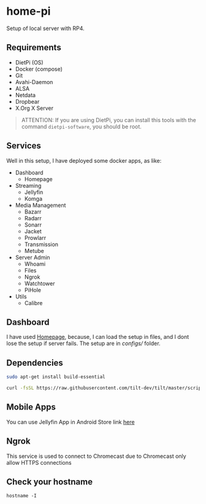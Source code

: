 # home-pi

Setup of local server with RP4.

## Requirements
- DietPi (OS)
- Docker (compose)
- Git
- Avahi-Daemon
- ALSA
- Netdata
- Dropbear
- X.Org X Server

> ATTENTION: If you are using DietPi, you can install this tools with the command  `dietpi-software`, you should be root.
 
## Services
Well in this setup, I have deployed some docker apps, as like:
- Dashboard
    - Homepage
- Streaming
    - Jellyfin
    - Komga
- Media Management
    - Bazarr
    - Radarr
    - Sonarr
    - Jacket
    - Prowlarr
    - Transmission
    - Metube
- Server Admin
    - Whoami
    - Files
    - Ngrok
    - Watchtower
    - PiHole
- Utils
    - Calibre

## Dashboard
I have used [Homepage](https://github.com/benphelps/homepage), because, I can load the setup in files, and I dont lose the setup if server fails. The setup are in *configs/* folder.

## Dependencies
```bash
sudo apt-get install build-essential

curl -fsSL https://raw.githubusercontent.com/tilt-dev/tilt/master/scripts/install.sh | bash
```
## Mobile Apps
You can use Jellyfin App in Android Store link [here](https://play.google.com/store/apps/details?id=org.jellyfin.androidtv&hl=es_419&gl=US&pli=1)

## Ngrok
This service is used to connect to Chromecast due to Chromecast only allow HTTPS connections

## Check your hostname
```
hostname -I
```